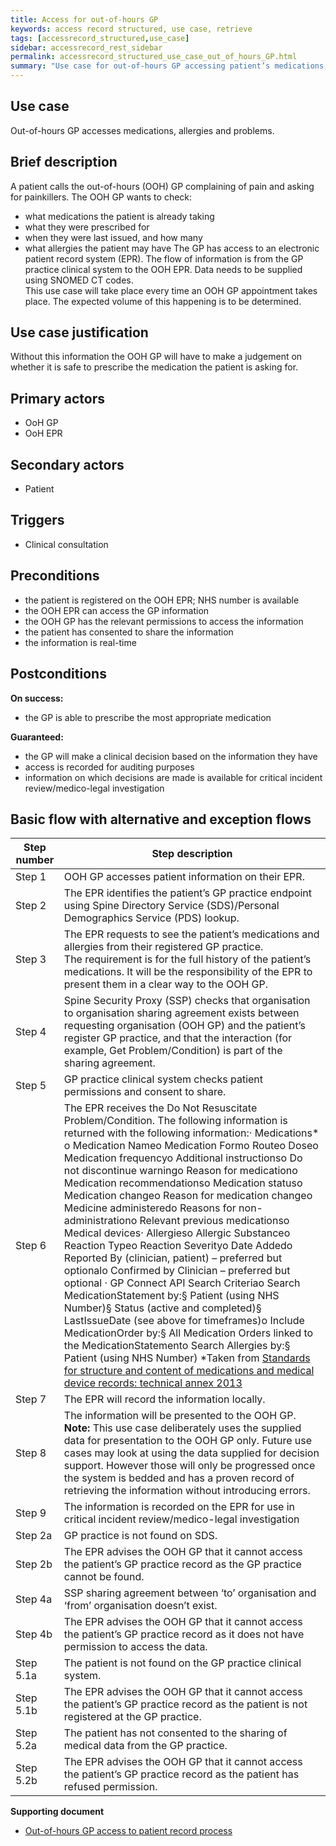 ```yaml
---
title: Access for out-of-hours GP
keywords: access record structured, use case, retrieve
tags: [accessrecord_structured,use_case]
sidebar: accessrecord_rest_sidebar
permalink: accessrecord_structured_use_case_out_of_hours_GP.html
summary: "Use case for out-of-hours GP accessing patient’s medications, allergies and problems"
---
```


## Use case ##

Out-of-hours GP accesses medications, allergies and problems.

## Brief description ##

A patient calls the out-of-hours (OOH) GP complaining of pain and asking for painkillers.
The OOH GP wants to check:
-	what medications the patient is already taking
-	what they were prescribed for
-	when they were last issued, and how many
-	what allergies the patient may have
The GP has access to an electronic patient record system (EPR). The flow of information is from the GP practice clinical system to the OOH EPR. Data needs to be supplied using SNOMED CT codes.<br>
This use case will take place every time an OOH GP appointment takes place. The expected volume of this happening is to be determined.

## Use case justification ##

Without this information the OOH GP will have to make a judgement on whether it is safe to prescribe the medication the patient is asking for.

## Primary actors ##
-	OoH GP
-	OoH EPR

## Secondary actors ##

-	Patient

## Triggers ##

-	Clinical consultation

## Preconditions ##

-	the patient is registered on the OOH EPR; NHS number is available
-	the OOH EPR can access the GP information 
-	the OOH GP has the relevant permissions to access the information 
-	the patient has consented to share the information
-	the information is real-time

## Postconditions ##

**On success:**

-	the GP is able to prescribe the most appropriate medication

**Guaranteed:**

-	the GP will make a clinical decision based on the information they have
-	access is recorded for auditing purposes
-	information on which decisions are made is available for critical incident review/medico-legal investigation

## Basic flow with alternative and exception flows ##

| Step number | Step description                                                                                                                                                                                                                                                                                                                                                                                                                                                                                                                                                                                                                                                                                                                                                                                                                                                                                                                                                                                                                                                                                                                                                                                                                                                                                |
|-------------|-------------------------------------------------------------------------------------------------------------------------------------------------------------------------------------------------------------------------------------------------------------------------------------------------------------------------------------------------------------------------------------------------------------------------------------------------------------------------------------------------------------------------------------------------------------------------------------------------------------------------------------------------------------------------------------------------------------------------------------------------------------------------------------------------------------------------------------------------------------------------------------------------------------------------------------------------------------------------------------------------------------------------------------------------------------------------------------------------------------------------------------------------------------------------------------------------------------------------------------------------------------------------------------------------|
| Step  1     | OOH GP accesses patient  information on their EPR.                                                                                                                                                                                                                                                                                                                                                                                                                                                                                                                                                                                                                                                                                                                                                                                                                                                                                                                                                                                                                                                                                                                                                                                                                                              |
| Step  2     | The  EPR identifies the patient’s GP practice endpoint using Spine Directory Service  (SDS)/Personal Demographics Service (PDS) lookup.                                                                                                                                                                                                                                                                                                                                                                                                                                                                                                                                                                                                                                                                                                                                                                                                                                                                                                                                                                                                                                                                                                                                                         |
| Step  3     | The  EPR requests to see the patient’s medications and allergies from their  registered GP practice. <br>The requirement  is for the full history of the patient’s medications. It will be the  responsibility of the EPR to present them in a clear way to the OOH GP.                                                                                                                                                                                                                                                                                                                                                                                                                                                                                                                                                                                                                                                                                                                                                                                                                                                                                                                                                                                                                         |
| Step  4     | Spine  Security Proxy (SSP) checks that organisation to organisation sharing  agreement exists between requesting organisation (OOH GP) and the patient’s  register GP practice, and that the interaction (for example, Get Problem/Condition)  is part of the sharing agreement.                                                                                                                                                                                                                                                                                                                                                                                                                                                                                                                                                                                                                                                                                                                                                                                                                                                                                                                                                                                                               |
| Step  5     | GP  practice clinical system checks patient permissions and consent to share.                                                                                                                                                                                                                                                                                                                                                                                                                                                                                                                                                                                                                                                                                                                                                                                                                                                                                                                                                                                                                                                                                                                                                                                                                   |
| Step  6     | The  EPR receives the Do Not Resuscitate Problem/Condition. The  following information is returned with the following information:·          Medications* o     Medication Nameo     Medication Formo     Routeo     Doseo     Medication frequencyo     Additional instructionso     Do not discontinue warningo     Reason for medicationo     Medication recommendationso     Medication statuso     Medication changeo     Reason for medication changeo     Medicine administeredo     Reasons for non-administrationo     Relevant previous medicationso     Medical devices·          Allergieso     Allergic  Substanceo     Reaction  Typeo     Reaction  Severityo     Date  Addedo     Reported  By (clinician, patient) – preferred but optionalo     Confirmed  by Clinician – preferred but optional ·          GP  Connect API Search Criteriao     Search  MedicationStatement by:§    Patient  (using NHS Number)§    Status  (active and completed)§    LastIssueDate  (see above for timeframes)o     Include  MedicationOrder by:§    All  Medication Orders linked to the MedicationStatemento     Search  Allergies by:§    Patient  (using NHS Number) *Taken from [Standards for  structure and content of medications and medical device records: technical  annex 2013](https://github.com/nhsconnect/gpconnect/blob/feature/accessrecordstructured/pages/accessrecord_structured/Medication%20record.pdf) |
| Step  7     | The  EPR will record the information locally.                                                                                                                                                                                                                                                                                                                                                                                                                                                                                                                                                                                                                                                                                                                                                                                                                                                                                                                                                                                                                                                                                                                                                                                                                                                   |
| Step  8     | The  information will be presented to the OOH GP. <br>**Note:** This use case deliberately uses the supplied data  for presentation to the OOH GP only. Future use cases may look at using the  data supplied for decision support. However those  will only be progressed once the system is bedded and has a proven record of  retrieving the information without introducing errors.                                                                                                                                                                                                                                                                                                                                                                                                                                                                                                                                                                                                                                                                                                                                                                                                                                                                                                         |
| Step  9     | The  information is recorded on the EPR for use in critical incident review/medico-legal  investigation                                                                                                                                                                                                                                                                                                                                                                                                                                                                                                                                                                                                                                                                                                                                                                                                                                                                                                                                                                                                                                                                                                                                                                                         |
| Step  2a    | GP practice is not found on  SDS.                                                                                                                                                                                                                                                                                                                                                                                                                                                                                                                                                                                                                                                                                                                                                                                                                                                                                                                                                                                                                                                                                                                                                                                                                                                               |
| Step  2b    | The EPR advises the OOH GP  that it cannot access the patient’s GP practice record as the GP practice  cannot be found.                                                                                                                                                                                                                                                                                                                                                                                                                                                                                                                                                                                                                                                                                                                                                                                                                                                                                                                                                                                                                                                                                                                                                                         |
| Step  4a    | SSP sharing agreement  between ‘to’ organisation and ‘from’ organisation doesn’t exist.                                                                                                                                                                                                                                                                                                                                                                                                                                                                                                                                                                                                                                                                                                                                                                                                                                                                                                                                                                                                                                                                                                                                                                                                         |
| Step  4b    | The EPR advises the OOH GP  that it cannot access the patient’s GP practice record as it does not have  permission to access the data.                                                                                                                                                                                                                                                                                                                                                                                                                                                                                                                                                                                                                                                                                                                                                                                                                                                                                                                                                                                                                                                                                                                                                          |
| Step  5.1a  | The patient is not found on  the GP practice clinical system.                                                                                                                                                                                                                                                                                                                                                                                                                                                                                                                                                                                                                                                                                                                                                                                                                                                                                                                                                                                                                                                                                                                                                                                                                                   |
| Step  5.1b  | The EPR advises the OOH GP  that it cannot access the patient’s GP practice record as the patient is not  registered at the GP practice.                                                                                                                                                                                                                                                                                                                                                                                                                                                                                                                                                                                                                                                                                                                                                                                                                                                                                                                                                                                                                                                                                                                                                        |
| Step  5.2a  | The patient has not  consented to the sharing of medical data from the GP practice.                                                                                                                                                                                                                                                                                                                                                                                                                                                                                                                                                                                                                                                                                                                                                                                                                                                                                                                                                                                                                                                                                                                                                                                                             |
| Step  5.2b  | The EPR advises the OOH GP  that it cannot access the patient’s GP practice record as the patient has  refused permission.                                                                                                                                                                                                                                                                                                                                                                                                                                                                                                                                                                                                                                                                                                                                                                                                                                                                                                                                                                                                                                                                                                                                                                      |


**Supporting document**

- [Out-of-hours GP access to patient record process](https://github.com/nhsconnect/gpconnect/blob/feature/accessrecordstructured/pages/accessrecord_structured/Out-of-hours%20GP%20access%20to%20patient%20record%20process.pdf)
